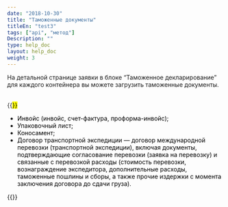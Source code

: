 ```yaml
---
date: "2018-10-30"
title: "Таможенные документы"
titleEn: "test3"
tags: ["api", "метод"]
Description: ""
type: help_doc
layout: help_doc
weight: 3
---
```


На детальной странице заявки в блоке “Таможенное декларирование” для каждого контейнера вы можете загрузить таможенные документы. 

<br/>
{{<mark text="Обязательные документы:">}} <br/>

* Инвойс (инвойс, счет-фактура, проформа-инвойс);
* Упаковочный лист;
* Коносамент;
* Договор транспортной экспедиции — договор международной перевозки (транспортной экспедиции), включая документы, подтверждающие согласование перевозки (заявка на перевозку) и связанные с перевозкой расходы (стоимость перевозки, вознаграждение экспедитора, дополнительные расходы, таможенные пошлины и сборы, а также прочие издержки с момента заключения договора до сдачи груза).
 
{{<isHelpful>}}
